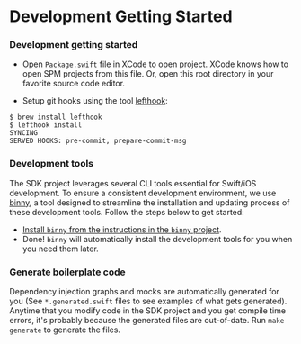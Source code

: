# Development Getting Started 

### Development getting started

* Open `Package.swift` file in XCode to open project. XCode knows how to open SPM projects from this file. Or, open this root directory in your favorite source code editor. 

* Setup git hooks using the tool [lefthook](https://github.com/evilmartians/lefthook):

```
$ brew install lefthook 
$ lefthook install 
SYNCING
SERVED HOOKS: pre-commit, prepare-commit-msg
```

### Development tools 

The SDK project leverages several CLI tools essential for Swift/iOS development. To ensure a consistent development environment, we use [binny](https://github.com/customerio/binny), a tool designed to streamline the installation and updating process of these development tools. Follow the steps below to get started:

* [Install `binny` from the instructions in the `binny` project](https://github.com/customerio/binny#get-started).
* Done! `binny` will automatically install the development tools for you when you need them later. 

### Generate boilerplate code 

Dependency injection graphs and mocks are automatically generated for you (See `*.generated.swift` files to see examples of what gets generated). Anytime that you modify code in the SDK project and you get compile time errors, it's probably because the generated files are out-of-date. Run `make generate` to generate the files. 